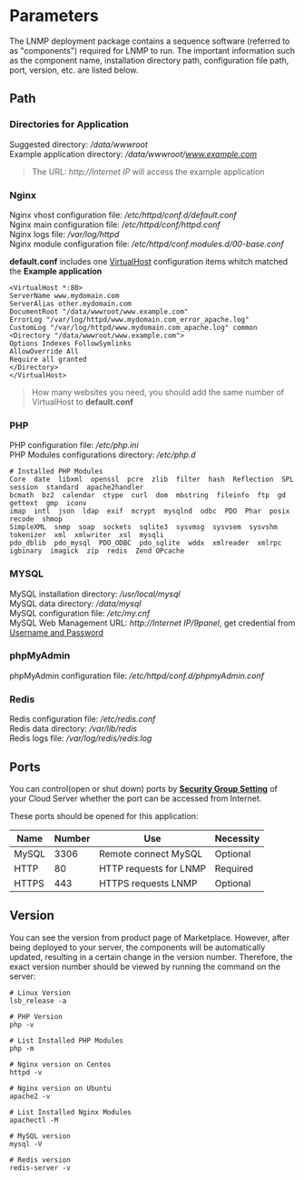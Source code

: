 # Parameters

The LNMP deployment package contains a sequence software (referred to as "components") required for LNMP to run. The important information such as the component name, installation directory path, configuration file path, port, version, etc. are listed below.

## Path

### Directories for Application

Suggested directory: */data/wwwroot*  
Example application directory: */data/wwwroot/www.example.com*  

> The URL: *http://Internet IP* will access the example application

### Nginx

Nginx vhost configuration file: */etc/httpd/conf.d/default.conf*    
Nginx main configuration file: */etc/httpd/conf/httpd.conf*   
Nginx logs file: */var/log/httpd*  
Nginx module configuration file: */etc/httpd/conf.modules.d/00-base.conf*    

**default.conf** includes one [VirtualHost](https://support.websoft9.com/docs/linux/webs-apache.html#vhost) configuration items whitch matched the **Example application**
```
<VirtualHost *:80>
ServerName www.mydomain.com
ServerAlias other.mydomain.com
DocumentRoot "/data/wwwroot/www.example.com"
ErrorLog "/var/log/httpd/www.mydomain.com_error_apache.log"
CustomLog "/var/log/httpd/www.mydomain.com_apache.log" common
<Directory "/data/wwwroot/www.example.com">
Options Indexes FollowSymlinks
AllowOverride All
Require all granted
</Directory>
</VirtualHost>
```

> How many websites you need, you should add the same number of VirtualHost to **default.conf**

### PHP

PHP configuration file: */etc/php.ini*  
PHP Modules configurations directory: */etc/php.d*
```
# Installed PHP Modules
Core  date  libxml  openssl  pcre  zlib  filter  hash  Reflection  SPL  session  standard  apache2handler  
bcmath  bz2  calendar  ctype  curl  dom  mbstring  fileinfo  ftp  gd  gettext  gmp  iconv  
imap  intl  json  ldap  exif  mcrypt  mysqlnd  odbc  PDO  Phar  posix  recode  shmop  
SimpleXML  snmp  soap  sockets  sqlite3  sysvmsg  sysvsem  sysvshm  tokenizer  xml  xmlwriter  xsl  mysqli  
pdo_dblib  pdo_mysql  PDO_ODBC  pdo_sqlite  wddx  xmlreader  xmlrpc  igbinary  imagick  zip  redis  Zend OPcache  
```

### MYSQL

MySQL installation directory: */usr/local/mysql*  
MySQL data directory: */data/mysql*  
MySQL configuration file: */etc/my.cnf*    
MySQL Web Management URL: *http://Internet IP/9panel*, get credential from [Username and Password](/stack-accounts.md)

### phpMyAdmin

phpMyAdmin configuration file: */etc/httpd/conf.d/phpmyAdmin.conf*

### Redis

Redis configuration file: */etc/redis.conf*  
Redis data directory: */var/lib/redis*  
Redis logs file: */var/log/redis/redis.log*


## Ports

You can control(open or shut down) ports by **[Security Group Setting](https://support.websoft9.com/docs/faq/zh/tech-instance.html)** of your Cloud Server whether the port can be accessed from Internet.

These ports should be opened for this application:

| Name | Number | Use |  Necessity |
| --- | --- | --- | --- |
| MySQL | 3306 | Remote connect MySQL | Optional |
| HTTP | 80 | HTTP requests for LNMP | Required |
| HTTPS | 443 | HTTPS requests LNMP | Optional |

## Version

You can see the version from product page of Marketplace. However, after being deployed to your server, the components will be automatically updated, resulting in a certain change in the version number. Therefore, the exact version number should be viewed by running the command on the server:

```shell
# Linux Version
lsb_release -a

# PHP Version
php -v

# List Installed PHP Modules
php -m

# Nginx version on Centos
httpd -v

# Nginx version on Ubuntu
apache2 -v

# List Installed Nginx Modules
apachectl -M

# MySQL version
mysql -V

# Redis version
redis-server -v
```
